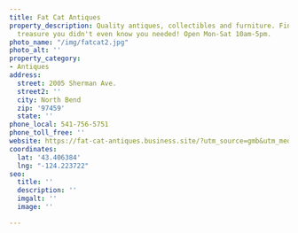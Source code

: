 ```yaml
---
title: Fat Cat Antiques
property_description: Quality antiques, collectibles and furniture. Find a unique
  treasure you didn't even know you needed! Open Mon-Sat 10am-5pm.
photo_name: "/img/fatcat2.jpg"
photo_alt: ''
property_category:
- Antiques
address:
  street: 2005 Sherman Ave.
  street2: ''
  city: North Bend
  zip: '97459'
  state: ''
phone_local: 541-756-5751
phone_toll_free: ''
website: https://fat-cat-antiques.business.site/?utm_source=gmb&utm_medium=referral
coordinates:
  lat: '43.406384'
  lng: "-124.223722"
seo:
  title: ''
  description: ''
  imgalt: ''
  image: ''

---
```

